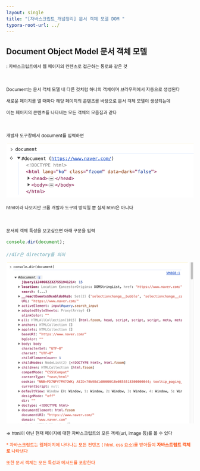 ```yaml
---
layout: single
title: "[자바스크립트_개념정리] 문서 객체 모델 DOM "
typora-root-url: ../
---
```








## Document Object Model  문서 객체 모델



<span style="font-size:85%">: 자바스크립트에서 웹 페이지의 컨텐츠로 접근하는 통로와 같은 것</span>

<br>





<span style="font-size:85%">Document는 문서 객체 모델 내 다른 것처럼 하나의 객체이며 브라우저에서 자동으로 생성된다</span>

<span style="font-size:85%">새로운 페이지를 열 때마다 해당 페이지의 콘텐츠를 바탕으로 문서 객체 모델이 생성되는데 </span>

<span style="font-size:85%">이는 페이지의 콘텐츠를 나타내는 모든 객체의 모음집과 같다</span>

<br>



<span style="font-size:85%">개발자 도구창에서 document를 입력하면</span>

<img src="/images/2024-04-22-dom/image-20240422234207601.png" alt="image-20240422234207601" style="zoom:60%;" />

<span style="font-size:85%">html이라 나오지만 크롬 개발자 도구의 방식일 뿐 실제 html은 아니다</span>

<br>

<span style="font-size:85%">문서의 객체 특성을 보고싶으면 아래 구문을 입력</span>

```javascript
console.dir(document);

//dir은 directory를 의미 
```



<img src="/images/2024-04-22-dom/image-20240422235005861.png" alt="image-20240422235005861" style="zoom:50%;" />



<span style="font-size:85%">=> html이 아닌 현재 페이지에 대한 자바스크립트의 모든 객체(url, image 등)를 볼 수 있다</span>



<span style="font-size:85%; color:orangered">* 자바스크립트는 웹페이지에 나타나는 모든 컨텐츠 ( html, css 요소)를 받아들여 **자바스트립트 객체로** 나타낸다</span>

<span style="font-size:85%; color:orangered">또한 문서 객체는 모든 특성과 메서드를 포함한다</span>



